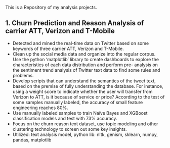 This is a Repository of my analysis projects.

## 1. Churn Prediction and Reason Analysis of carrier ATT, Verizon and T-Mobile
* Detected and mined the real-time data on Twitter based on some keywords of three carrier ATT, Verizon and T-Mobile.
* Clean up the social media data and organize into the regular corpus. Use the python ‘matplotlib’ library to create dashboards to explore the characteristics of each data distribution and perform pre- analysis on the sentiment trend analysis of Twitter text data to find some rules and problems.
* Develop scripts that can understand the semantics of the tweet text, based on the premise of fully understanding the database. For instance, using a weight score to indicate whether the user will transfer from Verizon to ATT, is it because of service or price? According to the test of some samples manually labeled, the accuracy of small feature engineering reaches 80%.
* Use manually labeled samples to train Naïve Bayes and XGBoost classification models and test with 73% accuracy.
* Focus on the churn reason text dataset, use topic modeling and other clustering technology to screen out some key insights.
* Utilized: text analysis model, python lib: nltk, genism, sklearn, numpy, pandas, matplotlib

